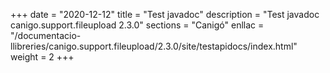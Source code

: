 +++
date        = "2020-12-12"
title       = "Test javadoc"
description = "Test javadoc canigo.support.fileupload 2.3.0"
sections    = "Canigó"
enllac		= "/documentacio-llibreries/canigo.support.fileupload/2.3.0/site/testapidocs/index.html"
weight		= 2
+++
